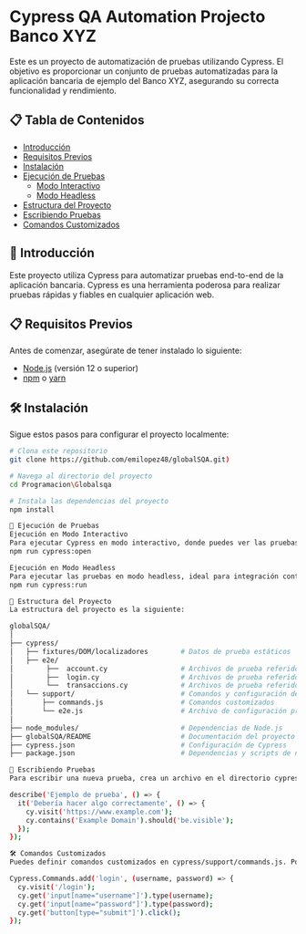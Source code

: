 # Cypress QA Automation Projecto Banco XYZ

Este es un proyecto de automatización de pruebas utilizando Cypress. El objetivo es proporcionar un conjunto de pruebas automatizadas para la aplicación bancaria de ejemplo del Banco XYZ, asegurando su correcta funcionalidad y rendimiento.


## 📋 Tabla de Contenidos

- [Introducción](#introducción)
- [Requisitos Previos](#requisitos-previos)
- [Instalación](#instalación)
- [Ejecución de Pruebas](#ejecución-de-pruebas)
  - [Modo Interactivo](#ejecución-en-modo-interactivo)
  - [Modo Headless](#ejecución-en-modo-headless)
- [Estructura del Proyecto](#estructura-del-proyecto)
- [Escribiendo Pruebas](#escribiendo-pruebas)
- [Comandos Customizados](#comandos-customizados)

## 🌟 Introducción

Este proyecto utiliza Cypress para automatizar pruebas end-to-end de la aplicación bancaria. Cypress es una herramienta poderosa para realizar pruebas rápidas y fiables en cualquier aplicación web.

## 📋 Requisitos Previos

Antes de comenzar, asegúrate de tener instalado lo siguiente:

- [Node.js](https://nodejs.org/) (versión 12 o superior)
- [npm](https://www.npmjs.com/) o [yarn](https://yarnpkg.com/)

## 🛠 Instalación

Sigue estos pasos para configurar el proyecto localmente:

```bash
# Clona este repositorio
git clone https://github.com/emilopez48/globalSQA.git)

# Navega al directorio del proyecto
cd Programacion\Globalsqa

# Instala las dependencias del proyecto
npm install

🚀 Ejecución de Pruebas
Ejecución en Modo Interactivo
Para ejecutar Cypress en modo interactivo, donde puedes ver las pruebas en acción, usa el siguiente comando:
npm run cypress:open

Ejecución en Modo Headless
Para ejecutar las pruebas en modo headless, ideal para integración continua (CI), usa:
npm run cypress:run

📂 Estructura del Proyecto
La estructura del proyecto es la siguiente:

globalSQA/
│
├── cypress/
│   ├── fixtures/DOM/localizadores        # Datos de prueba estáticos
│   ├── e2e/
│        ├──  account.cy                  # Archivos de prueba referidos a cuentas
│        ├──  login.cy                    # Archivos de prueba referidos a inicio de sesion
│        └──  transaccions.cy             # Archivos de prueba referidos a transacciones de deposito y extraccón             
│   └── support/                          # Comandos y configuración de Cypress
│       ├── commands.js                   # Comandos customizados
│       └── e2e.js                        # Archivo de configuración principal
│
├── node_modules/                         # Dependencias de Node.js
├── globalSQA/README                      # Documentación del proyecto
├── cypress.json                          # Configuración de Cypress
├── package.json                          # Dependencias y scripts de npm

📝 Escribiendo Pruebas
Para escribir una nueva prueba, crea un archivo en el directorio cypress/e2e/tests con el siguiente contenido de ejemplo:

describe('Ejemplo de prueba', () => {
  it('Debería hacer algo correctamente', () => {
    cy.visit('https://www.example.com');
    cy.contains('Example Domain').should('be.visible');
  });
});

🛠 Comandos Customizados
Puedes definir comandos customizados en cypress/support/commands.js. Por ejemplo:

Cypress.Commands.add('login', (username, password) => {
  cy.visit('/login');
  cy.get('input[name="username"]').type(username);
  cy.get('input[name="password"]').type(password);
  cy.get('button[type="submit"]').click();
});
